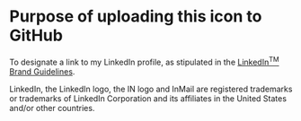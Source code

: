 # Purpose of uploading this icon to GitHub
To designate a link to my LinkedIn profile, as stipulated in the [LinkedIn<sup>TM</sup> Brand Guidelines](https://brand.linkedin.com/policies).

LinkedIn, the LinkedIn logo, the IN logo and InMail are registered trademarks or trademarks of LinkedIn Corporation and its affiliates in the United States and/or other countries.
